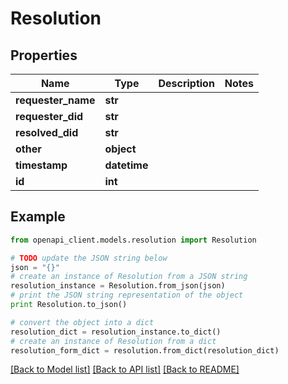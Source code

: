 # Resolution

## Properties

| Name               | Type         | Description | Notes |
| ------------------ | ------------ | ----------- | ----- |
| **requester_name** | **str**      |             |
| **requester_did**  | **str**      |             |
| **resolved_did**   | **str**      |             |
| **other**          | **object**   |             |
| **timestamp**      | **datetime** |             |
| **id**             | **int**      |             |

## Example

```python
from openapi_client.models.resolution import Resolution

# TODO update the JSON string below
json = "{}"
# create an instance of Resolution from a JSON string
resolution_instance = Resolution.from_json(json)
# print the JSON string representation of the object
print Resolution.to_json()

# convert the object into a dict
resolution_dict = resolution_instance.to_dict()
# create an instance of Resolution from a dict
resolution_form_dict = resolution.from_dict(resolution_dict)
```

[[Back to Model list]](../README.md#documentation-for-models) [[Back to API list]](../README.md#documentation-for-api-endpoints) [[Back to README]](../README.md)
